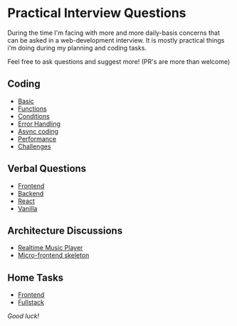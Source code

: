 # Practical Interview Questions

During the time I'm facing with more and more daily-basis concerns that can be asked in a web-development interview. 
It is mostly practical things i'm doing during my planning and coding tasks.

Feel free to ask questions and suggest more! (PR's are more than welcome)

## Coding
        
* [Basic](code/src/basic.js)
* [Functions](code/src/functions.js)
* [Conditions](code/src/conditions.js)
* [Error Handling](code/src/errors.js)
* [Async coding](code/src/async.js)
* [Performance](code/src/performance.js)
* [Challenges](code/src/challenges.js)

## Verbal Questions

* [Frontend](theory/frontend.md)
* [Backend](theory/backend.md)
* [React](theory/react.md)
* [Vanilla](theory/vanilla.md)

## Architecture Discussions

* [Realtime Music Player](architecture/realtimeMusicPlayer.md)
* [Micro-frontend skeleton](architecture/microFrontendSkeleton.md)

## Home Tasks

* [Frontend](exams/frontend/README.md)
* [Fullstack](exams/fullstack/README.md)

_Good luck!_

    
        
    
    
    

    
